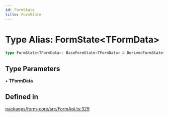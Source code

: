 ```yaml
---
id: FormState
title: FormState
---
```


# Type Alias: FormState\<TFormData\>

```ts
type FormState<TFormData>: BaseFormState<TFormData> & DerivedFormState<TFormData>;
```

## Type Parameters

• **TFormData**

## Defined in

[packages/form-core/src/FormApi.ts:329](https://github.com/TanStack/form/blob/main/packages/form-core/src/FormApi.ts#L329)
